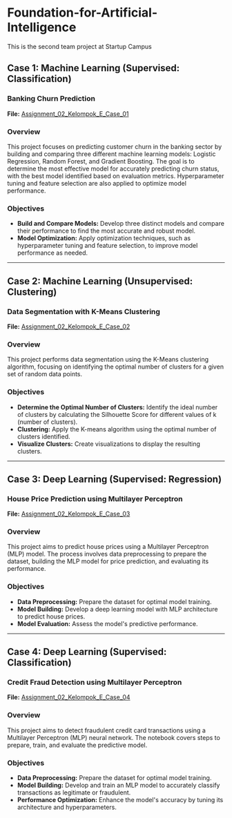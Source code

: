 # Foundation-for-Artificial-Intelligence
This is the second team project at Startup Campus

## Case 1: Machine Learning (Supervised: Classification) 
### Banking Churn Prediction

**File:** [Assignment_02_Kelompok_E_Case_01](https://github.com/Elvhan/Machine-Learning-and-Deep-Learning/blob/main/Assignment_02_Kelompok_E_Case_01.ipynb)

### Overview
This project focuses on predicting customer churn in the banking sector by building and comparing three different machine learning models: Logistic Regression, Random Forest, and Gradient Boosting. The goal is to determine the most effective model for accurately predicting churn status, with the best model identified based on evaluation metrics. Hyperparameter tuning and feature selection are also applied to optimize model performance.

### Objectives
- **Build and Compare Models:** Develop three distinct models and compare their performance to find the most accurate and robust model.
- **Model Optimization:** Apply optimization techniques, such as hyperparameter tuning and feature selection, to improve model performance as needed.

---

## Case 2: Machine Learning (Unsupervised: Clustering)
### Data Segmentation with K-Means Clustering

**File:** [Assignment_02_Kelompok_E_Case_02](https://github.com/Elvhan/Machine-Learning-and-Deep-Learning/blob/main/Assignment_02_Kelompok_E_Case_02.ipynb)

### Overview
This project performs data segmentation using the K-Means clustering algorithm, focusing on identifying the optimal number of clusters for a given set of random data points.

### Objectives
- **Determine the Optimal Number of Clusters:** Identify the ideal number of clusters by calculating the Silhouette Score for different values of k (number of clusters).
- **Clustering:** Apply the K-means algorithm using the optimal number of clusters identified.
- **Visualize Clusters:** Create visualizations to display the resulting clusters.

---

## Case 3: Deep Learning (Supervised: Regression)
### House Price Prediction using Multilayer Perceptron

**File:** [Assignment_02_Kelompok_E_Case_03](https://github.com/Elvhan/Machine-Learning-and-Deep-Learning/blob/main/Assignment_02_Kelompok_E_Case_03.ipynb)

### Overview
This project aims to predict house prices using a Multilayer Perceptron (MLP) model. The process involves data preprocessing to prepare the dataset, building the MLP model for price prediction, and evaluating its performance.

### Objectives
- **Data Preprocessing:** Prepare the dataset for optimal model training.
- **Model Building:** Develop a deep learning model with MLP architecture to predict house prices.
- **Model Evaluation:** Assess the model's predictive performance.

---

## Case 4: Deep Learning (Supervised: Classification)
### Credit Fraud Detection using Multilayer Perceptron

**File:** [Assignment_02_Kelompok_E_Case_04](https://github.com/Elvhan/Machine-Learning-and-Deep-Learning/blob/main/Assignment_02_Kelompok_E_Case_04.ipynb)

### Overview
This project aims to detect fraudulent credit card transactions using a Multilayer Perceptron (MLP) neural network. The notebook covers steps to prepare, train, and evaluate the predictive model.

### Objectives
- **Data Preprocessing:** Prepare the dataset for optimal model training.
- **Model Building:** Develop and train an MLP model to accurately classify transactions as legitimate or fraudulent.
- **Performance Optimization:** Enhance the model's accuracy by tuning its architecture and hyperparameters.
